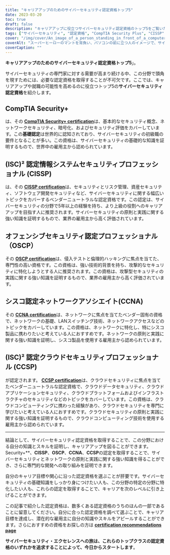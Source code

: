 ```yaml
---
title: "キャリアアップのためのサイバーセキュリティ認定資格トップ5"
date: 2023-03-20
toc: true
draft: false
description: "キャリアアップに役立つサイバーセキュリティ認定資格のトップ5をご覧いただき、急成長するサイバーセキュリティ分野での就職の可能性を高めてください。"
tags: ["サイバーセキュリティ", "認定資格", "CompTIA Security Plus", "CISSP", "オフェンス・セキュリティ OSCP", "シスコCCNA", "(シーシーエスピー", "ITセキュリティ", "ネットワークセキュリティ", "クラウドセキュリティ", "プロフェッショナル・ディベロップメント", "キャリアアップ", "スキルの有効性確認", "情報セキュリティ", "エシカルハッキング", "ペネトレーションテスト", "ネットワーク管理", "クラウドコンピューティング", "セキュリティマネジメント", "脆弱性評価（Vulnerability Assessment"]
cover: "/img/cover/An_image_of_a_person_standing_in_front_of_a_computer.png"
coverAlt: "スーパーヒーローのマントを背負い、パソコンの前に立つ人のイメージで、サイバーセキュリティの資格を取得することで得られるスキルや知識を象徴しています。"
coverCaption: ""
---
```


**キャリアアップのためのサイバーセキュリティ認定資格トップ5**」。

サイバーセキュリティの専門家に対する需要が高まり続ける中、この分野で頭角を現すためには、必要な認定資格を取得することが不可欠です。ここでは、キャリアアップや就職の可能性を高めるのに役立つトップ5の**サイバーセキュリティ認定資格**を紹介します。

## CompTIA Security+

は、その [**CompTIA Security+ certification**](https://www.comptia.org/certifications/security)は、基本的なセキュリティ概念、ネットワークセキュリティ、暗号化、およびセキュリティ評価をカバーしています。この**基礎認定**は世界的に認知されており、サイバーセキュリティの初級職の要件となることが多い。この資格は、サイバーセキュリティの基礎的な知識を証明するもので、世界中の雇用主から認められています。

## (ISC)² 認定情報システムセキュリティプロフェッショナル (CISSP)

は、その [**CISSP certification**](https://www.isc2.org/Certifications/CISSP#)は、セキュリティとリスク管理、資産セキュリティ、ソフトウェア開発セキュリティなど、サイバーセキュリティに関する幅広いトピックをカバーするベンダーニュートラルな認定資格です。この認定は、サイバーセキュリティの分野で5年以上の経験を持ち、より上級の役割へのキャリアアップを目指す人に推奨されます。サイバーセキュリティの原則と実践に関する強い知識を証明するもので、業界の雇用主から高く評価されています。

## オフェンシブセキュリティ認定プロフェッショナル（OSCP）

その [**OSCP certification**](https://www.offensive-security.com/pwk-oscp/)は、侵入テストと倫理的ハッキングに焦点を当てた、専門性の高い資格です。この資格は、強い技術的背景を持ち、攻撃的なセキュリティに特化しようとする人に推奨されます。この資格は、攻撃型セキュリティの実践に関する強い知識を証明するもので、業界の雇用主から高く評価されています。

## シスコ認定ネットワークアソシエイト(CCNA)

その [**CCNA certification**](https://www.cisco.com/c/en/us/training-events/training-certifications/certifications/associate/ccna.html)は、ネットワークに焦点を当てたベンダー固有の資格で、ネットワークの基礎、LANスイッチング技術、ネットワークアクセスなどのトピックをカバーしています。この資格は、ネットワークに特化し、特にシスコ製品に携わりたいと考えている人におすすめです。ネットワークの原則と実践に関する強い知識を証明し、シスコ製品を使用する雇用主から認められています。

## (ISC)² 認定クラウドセキュリティプロフェッショナル (CCSP)

が認定されます。 [**CCSP certification**](https://www.isc2.org/Certifications/CCSP)は、クラウドセキュリティに焦点を当てたベンダーニュートラルな認定資格で、クラウドデータセキュリティ、クラウドアプリケーションセキュリティ、クラウドプラットフォームおよびインフラストラクチャのセキュリティなどのトピックをカバーしています。この資格は、クラウドコンピューティングに携わった経験があり、クラウドセキュリティを専門に学びたいと考えている人におすすめです。クラウドセキュリティの原則と実践に関する強い知識を証明するもので、クラウドコンピューティング技術を使用する雇用主から認められています。

______

結論として、サイバーセキュリティ認定資格を取得することで、この分野における自分の知識とスキルを証明し、キャリアアップを図ることができます。Security+**、**CISSP**、**OSCP**、**CCNA**、**CCSP**の認定を取得することで、サイバーセキュリティとネットワークの原則と実践に関する強い知識を得ることができ、さらに専門的な開発への取り組みを証明できます。

自分のキャリア目標や関心に沿った認定資格を選ぶことが肝要です。サイバーセキュリティの基礎知識をしっかり身につけたい人も、この分野の特定の分野に特化したい人も、これらの認定を取得することで、キャリアを次のレベルに引き上げることができます。

この記事で紹介した認定資格は、数多くある認定資格のうちのほんの一部であることに留意してください。自分に合った認定資格を調べて選ぶことで、キャリア目標を達成し、潜在的な雇用主に自分の知識やスキルをアピールすることができます。さらにおすすめの資格をお探しの方は [**certification recommendations page**](https://simeononsecurity.ch/recommendations/certifications/)

**サイバーセキュリティ・エクセレンスへの旅は、これらのトップクラスの認定資格のいずれかを追求することによって、今日からスタートします**。
